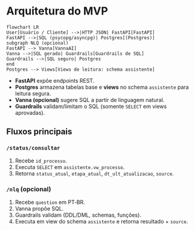 # Arquitetura do MVP

```mermaid
flowchart LR
User[Usuário / Cliente] -->|HTTP JSON| FastAPI[FastAPI]
FastAPI -->|SQL (psycopg/asyncpg)| Postgres[(Postgres)]
subgraph NLQ (opcional)
FastAPI --> Vanna[VannaAI]
Vanna -->|SQL gerado| Guardrails[Guardrails de SQL]
Guardrails -->|SQL seguro| Postgres
end
Postgres --> Views[Views de leitura: schema assistente]
```

- **FastAPI** expõe endpoints REST.
- **Postgres** armazena tabelas base e **views** no schema `assistente` para leitura segura.
- **Vanna (opcional)** sugere SQL a partir de linguagem natural.
- **Guardrails** validam/limitam o SQL (somente `SELECT` em views aprovadas).

## Fluxos principais

### `/status/consultar`
1. Recebe `id_processo`.
2. Executa `SELECT` em `assistente.vw_processo`.
3. Retorna `status_atual`, `etapa_atual`, `dt_ult_atualizacao`, `source`.

### `/nlq` (opcional)
1. Recebe `question` em PT‑BR.
2. Vanna propõe SQL.
3. Guardrails validam (DDL/DML, schemas, funções).
4. Executa em view do schema `assistente` e retorna resultado + `source`.
